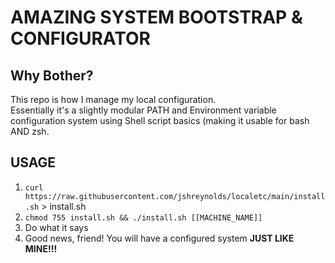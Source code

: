 # AMAZING SYSTEM BOOTSTRAP & CONFIGURATOR

## Why Bother?

This repo is how I manage my local configuration.  
Essentially it's a slightly modular PATH and Environment variable
configuration system using
Shell script basics (making it usable for bash AND zsh.

## USAGE

1. `curl https://raw.githubusercontent.com/jshreynolds/localetc/main/install.sh` > install.sh
2. `chmod 755 install.sh && ./install.sh [[MACHINE_NAME]]`
3. Do what it says
4. Good news, friend! You will have a configured system **JUST LIKE MINE!!!**

